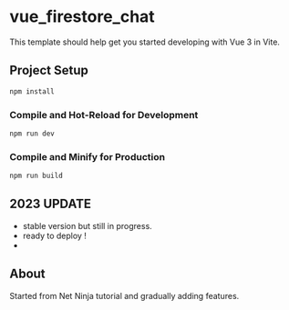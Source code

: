 # vue_firestore_chat

This template should help get you started developing with Vue 3 in Vite.


## Project Setup

```sh
npm install
```

### Compile and Hot-Reload for Development

```sh
npm run dev
```

### Compile and Minify for Production

```sh
npm run build
```

## 2023 UPDATE 

- stable version but still in progress.
- ready to deploy !
- 

## About

Started from Net Ninja tutorial and gradually adding features. 
